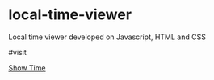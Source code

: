 # local-time-viewer
Local time viewer developed on Javascript, HTML and CSS

#visit 

<a href="https://64bf6586b12b8c2b0a00db2c--poetic-dieffenbachia-1db837.netlify.app/" 
    target="_blank">
     Show Time
</a>
